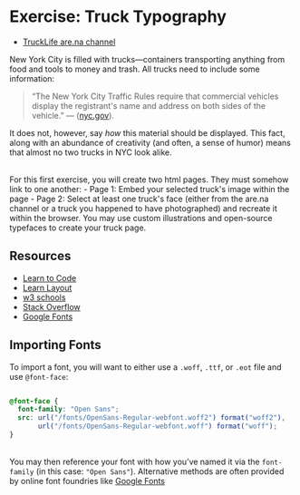 # Exercise: Truck Typography
- [TruckLife are.na channel](https://www.are.na/ben-ross-1515211424/trucklife)

New York City is filled with trucks—containers transporting anything from food and tools to money and trash. All trucks need to include some information: 

> &ldquo;The New York City Traffic Rules require that commercial vehicles display the registrant's name and address on both sides of the vehicle.&rdquo; — ([nyc.gov](https://www1.nyc.gov/html/dot/downloads/pdf/truck-and-commercial-vehicle-faq-05-2019.pdf)). 

It does not, however, say *how* this material should be displayed. This fact, along with an abundance of creativity (and often, a sense of humor) means that almost no two trucks in NYC look alike. 

<br>For this first exercise, you will create two html pages. They must somehow link to one another:
	- Page 1: Embed your selected truck's image within the page
	- Page 2: Select at least one truck's face (either from the are.na channel or a truck you happened to have photographed) and recreate it within the browser. You may use custom illustrations and open-source typefaces to create your truck page.

## Resources
- [Learn to Code](https://learn.shayhowe.com/html-css/)
- [Learn Layout](http://learnlayout.com/)
- [w3 schools](https://www.w3schools.com/)
- [Stack Overflow](https://stackoverflow.com/)
- [Google Fonts](https://fonts.google.com/)

## Importing Fonts

To import a font, you will want to either use a `.woff`, `.ttf`, or `.eot` file and use `@font-face`:

```css

@font-face {
  font-family: "Open Sans";
  src: url("/fonts/OpenSans-Regular-webfont.woff2") format("woff2"),
       url("/fonts/OpenSans-Regular-webfont.woff") format("woff");
}

```
<br>You may then reference your font with how you&rsquo;ve named it via the `font-family` (in this case: `"Open Sans"`). Alternative methods are often provided by online font foundries like [Google Fonts](https://fonts.google.com)
